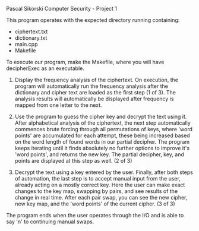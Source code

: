 Pascal Sikorski Computer Security - Project 1

This program operates with the expected directory running containing:
- ciphertext.txt
- dictionary.txt
- main.cpp
- Makefile

To execute our program, make the Makefile, where you will have decipherExec as an executable. 

1. Display the frequency analysis of the ciphertext.
On execution, the program will automatically run the frequency analysis after the dictionary and cipher text are loaded as the first step (1 of 3). The analysis results will automatically be displayed after frequency is mapped from one letter to the next.

2. Use the program to guess the cipher key and decrypt the text using it.
After alphabetical analysis of the ciphertext, the next step automatically commences brute forcing through all permutations of keys, where 'word points' are accumulated for each attempt, these being increased based on the word length of found words in our partial decipher. The program keeps iterating until it finds absolutely no further options to improve it's 'word points', and returns the new key. The partial decipher, key, and points are displayed at this step as well. (2 of 3)

3. Decrypt the text using a key entered by the user.
Finally, after both steps of automation, the last step is to accept manual input from the user, already acting on a mostly correct key. Here the user can make exact changes to the key map, swapping by pairs, and see results of the change in real time. After each pair swap, you can see the new cipher, new key map, and the 'word points' of the current cipher. (3 of 3)

The program ends when the user operates through the I/O and is able to say 'n' to continuing manual swaps.
